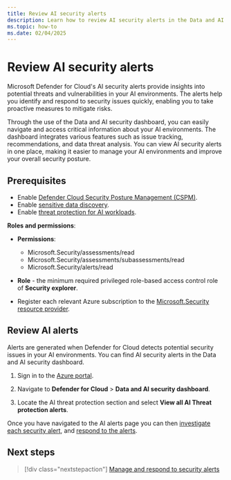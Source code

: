 ```yaml
---
title: Review AI security alerts
description: Learn how to review AI security alerts in the Data and AI security dashboard in Microsoft Defender for Cloud.
ms.topic: how-to
ms.date: 02/04/2025
---
```


# Review AI security alerts

Microsoft Defender for Cloud's AI security alerts provide insights into potential threats and vulnerabilities in your AI environments. The alerts help you identify and respond to security issues quickly, enabling you to take proactive measures to mitigate risks.

Through the use of the Data and AI security dashboard, you can easily navigate and access critical information about your AI environments. The dashboard integrates various features such as issue tracking, recommendations, and data threat analysis. You can view AI security alerts in one place, making it easier to manage your AI environments and improve your overall security posture.

## Prerequisites

- Enable [Defender Cloud Security Posture Management (CSPM)](tutorial-enable-cspm-plan.md).
- Enable [sensitive data discovery](tutorial-enable-cspm-plan.md#enable-the-components-of-the-defender-cspm-plan).
- Enable [threat protection for AI workloads](ai-onboarding.md).

**Roles and permissions**: 

- **Permissions**:

    - Microsoft.Security/assessments/read
    - Microsoft.Security/assessments/subassessments/read
    - Microsoft.Security/alerts/read

- **Role** - the minimum required privileged role-based access control role of **Security explorer**.

- Register each relevant Azure subscription to the [Microsoft.Security resource provider](/azure/azure-resource-manager/management/resource-providers-and-types#register-resource-provider).

## Review AI alerts

Alerts are generated when Defender for Cloud detects potential security issues in your AI environments. You can find AI security alerts in the Data and AI security dashboard.

1. Sign in to the [Azure portal](https://portal.azure.com/).

1. Navigate to **Defender for Cloud** > **Data and AI security dashboard**.

1. Locate the AI threat protection section and select **View all AI Threat protection alerts**.

Once you have navigated to the AI alerts page you can then [investigate each security alert](managing-and-responding-alerts.yml#investigate-a-security-alert), and [respond to the alerts](managing-and-responding-alerts.yml#respond-to-a-security-alert).

## Next steps

> [!div class="nextstepaction"]
> [Manage and respond to security alerts](managing-and-responding-alerts.yml)
